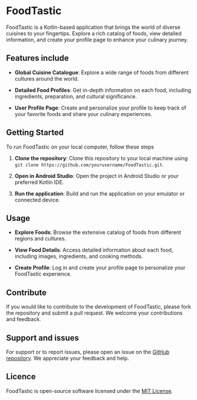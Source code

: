 # FoodTastic

FoodTastic is a Kotlin-based application that brings the world of diverse cuisines to your fingertips. Explore a rich catalog of foods, view detailed information, and create your profile page to enhance your culinary journey.

## Features include

- **Global Cuisine Catalogue**: Explore a wide range of foods from different cultures around the world.

- **Detailed Food Profiles**: Get in-depth information on each food, including ingredients, preparation, and cultural significance.

- **User Profile Page**: Create and personalize your profile to keep track of your favorite foods and share your culinary experiences.

## Getting Started

To run FoodTastic on your local computer, follow these steps

1. **Clone the repository**: Clone this repository to your local machine using `git clone https://github.com/yourusername/FoodTastic.git`.

2. **Open in Android Studio**: Open the project in Android Studio or your preferred Kotlin IDE.

3. **Run the application**: Build and run the application on your emulator or connected device.

## Usage

- **Explore Foods**: Browse the extensive catalog of foods from different regions and cultures.

- **View Food Details**: Access detailed information about each food, including images, ingredients, and cooking methods.

- **Create Profile**: Log in and create your profile page to personalize your FoodTastic experience.

## Contribute

  If you would like to contribute to the development of FoodTastic, please fork the repository and submit a pull request. We welcome your contributions and feedback.

## Support and issues

For support or to report issues, please open an issue on the [GitHub repository](https://github.com/yourusername/FoodTastic/issues). We appreciate your feedback and help.

## Licence

FoodTastic is open-source software licensed under the [MIT License](LICENSE).
